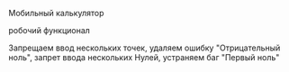 Мобильный калькулятор 

робочий функционал

Запрещаем ввод нескольких точек,
удаляем ошибку "Отрицательный ноль",
запрет ввода нескольких Нулей,
устраняем баг "Первый ноль"

